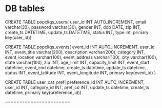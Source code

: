
DB tables
=======================
CREATE TABLE popcliqs_users(
user_id INT AUTO_INCREMENT,
email varchar(30),
password varchar(30),
gender INT,
dob DATE,
zip INT,
create_ts DATETIME,
update_ts DATETIME,
status INT,
type int,
primary key(user_id))





CREATE TABLE popcliqs_events(
event_id INT AUTO_INCREMENT,
user_id INT,
event_title varchar(200),
description varchar(200),
category INT,
event_location varchar(100),
event_address varchar(100),
city varchar(100),
state varchar(100),
zip INT,
age_limit INT,
capacity_limit INT,
event_start datetime,
event_end datetime,
create_ts datetime,
update_ts datetime,
status INT,
event_latitude INT,
event_longitude INT,
primary key(event_id)
)



CREATE TABLE user_cat_pref(
preference_id INT AUTO_INCREMENT,
user_id INT,
category_id INT,
pref_cd INT,
update_ts datetime,
create_ts datetime,
primary key(preference_id))

=======================